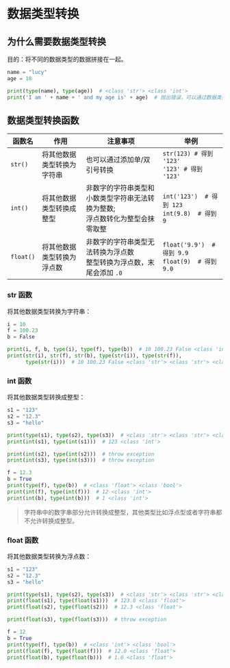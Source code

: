 # 数据类型转换

## 为什么需要数据类型转换

目的：将不同的数据类型的数据拼接在一起。

```python
name = "lucy"
age = 18

print(type(name), type(age))  # <class 'str'> <class 'int'>
print('I am ' + name + ' and my age is' + age)  # 抛出错误，可以通过数据类型转换后再拼接
```

## 数据类型转换函数

| 函数名       | 作用            | 注意事项                                          | 举例                                                    |
|-----------|---------------|-----------------------------------------------|-------------------------------------------------------|
| `str()`   | 将其他数据类型转换为字符串 | 也可以通过添加单/双引号转换                                | `str(123) # 得到 '123'` <br />  `'123' # 得到 '123'`      | 
| `int()`   | 将其他数据类型转换成整型  | 非数字的字符串类型和小数类型字符串无法转换为整数;<br /> 浮点数转化为整型会抹零取整 | `int('123')  # 得到 123` <br /> `int(9.8)  # 得到 9`      |
| `float()` | 将其他数据类型转换为浮点数 | 非数字的字符串类型无法转换为浮点数 <br /> 整型转换为浮点数，末尾会添加 `.0`  | `float('9.9')  # 得到 9.9` <br /> `float(9)  # 得到 9.0 ` |

### str 函数

将其他数据类型转换为字符串：

```python
i = 10
f = 100.23
b = False

print(i, f, b, type(i), type(f), type(b))  # 10 100.23 False <class 'int'> <class 'float'> <class 'bool'>
print(str(i), str(f), str(b), type(str(i)), type(str(f)),
      type(str(i)))  # 10 100.23 False <class 'str'> <class 'str'> <class 'str'>
```

### int 函数

将其他数据类型转换成整型：

```python
s1 = "123"
s2 = "12.3"
s3 = "hello"

print(type(s1), type(s2), type(s3))  # <class 'str'> <class 'str'> <class 'str'>
print(int(s1), type(int(s1)))  # 123 <class 'int'>

print(int(s2), type(int(s2)))  # throw exception
print(int(s3), type(int(s3)))  # throw exception

f = 12.3
b = True
print(type(f), type(b))  # <class 'float'> <class 'bool'>
print(int(f), type(int(f)))  # 12 <class 'int'>
print(int(b), type(int(b)))  # 1 <class 'int'>
```

> 字符串中的数字串部分允许转换成整型，其他类型比如浮点型或者字符串都不允许转换成整型。
 
### float 函数

将其他数据类型转换为浮点数：

```python
s1 = "123"
s2 = "12.3"
s3 = "hello"

print(type(s1), type(s2), type(s3))  # <class 'str'> <class 'str'> <class 'str'>
print(float(s1), type(float(s1)))  # 123.0 <class 'float'>
print(float(s2), type(float(s2)))  # 12.3 <class 'float'>

print(float(s3), type(float(s3)))  # throw exception

f = 12
b = True
print(type(f), type(b))  # <class 'int'> <class 'bool'>
print(float(f), type(float(f)))  # 12.0 <class 'float'>
print(float(b), type(float(b)))  # 1.0 <class 'float'>
```